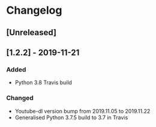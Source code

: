# Changelog

## [Unreleased]

## [1.2.2] - 2019-11-21
### Added
- Python 3.8 Travis build
### Changed
- Youtube-dl version bump from 2019.11.05 to 2019.11.22
- Generalised Python 3.7.5 build to 3.7 in Travis
